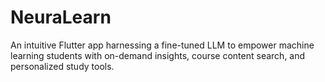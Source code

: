 # NeuraLearn
An intuitive Flutter app harnessing a fine-tuned LLM to empower machine learning students with on-demand insights, course content search, and personalized study tools.
